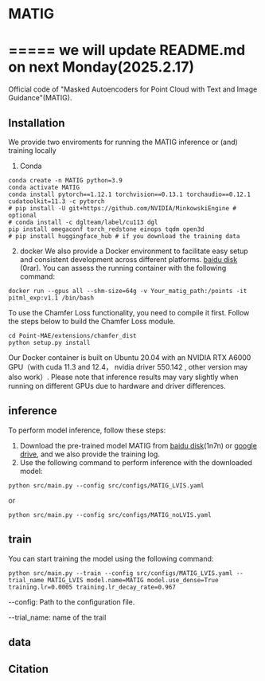 # MATIG
=====
we will update README.md on next Monday(2025.2.17)
=====
Official code of "Masked Autoencoders for Point Cloud with Text and Image Guidance"(MATIG).

## Installation
We provide two enviroments for running the MATIG inference or (and) training locally
1. Conda 
```
conda create -n MATIG python=3.9
conda activate MATIG 
conda install pytorch==1.12.1 torchvision==0.13.1 torchaudio==0.12.1 cudatoolkit=11.3 -c pytorch
# pip install -U git+https://github.com/NVIDIA/MinkowskiEngine # optional
# conda install -c dglteam/label/cu113 dgl
pip install omegaconf torch_redstone einops tqdm open3d 
# pip install huggingface_hub # if you download the training data
```


2. docker
We also provide a Docker environment to facilitate easy setup and consistent development across different platforms. [baidu disk](https://pan.baidu.com/s/1qPU4x-R1fxJli_qNmfTFKg) (0rar). You can assess the running container with the following command:
```shell
docker run --gpus all --shm-size=64g -v Your_matig_path:/points -it pitml_exp:v1.1 /bin/bash
```
To use the Chamfer Loss functionality, you need to compile it first. Follow the steps below to build the Chamfer Loss module.
```shell
cd Point-MAE/extensions/chamfer_dist
python setup.py install
```
Our Docker container is built on Ubuntu 20.04 with an NVIDIA RTX A6000 GPU（with cuda 11.3 and 12.4， nvidia driver 550.142 , other version may also work）. Please note that inference results may vary slightly when running on different GPUs due to hardware and driver differences.

## inference
To perform model inference, follow these steps:
1. Download the pre-trained model MATIG from [baidu disk](https://pan.baidu.com/s/1lw2L7BCpvp21hlOtbEGv2A)(1n7n) or [google drive](https://drive.google.com/drive/folders/19Xt45384v1vX6PExgD5cVwAPzSefiAUL), and we also provide the training log.
2. Use the following command to perform inference with the downloaded model:
```shell
python src/main.py --config src/configs/MATIG_LVIS.yaml
```
or
```shell
python src/main.py --config src/configs/MATIG_noLVIS.yaml
```

## train
You can start training the model using the following command:
```shell
python src/main.py --train --config src/configs/MATIG_LVIS.yaml --trial_name MATIG_LVIS model.name=MATIG model.use_dense=True training.lr=0.0005 training.lr_decay_rate=0.967
```
--config: Path to the configuration file.

--trial_name: name of the trail

## data

## Citation

